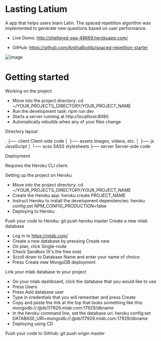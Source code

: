 # Lasting Latium

A app that helps users learn Latin. 
The spaced repetition algorithm was implemented to generate new questions based on user performance.

 - Live Demo: http://sheltered-sea-48669.herokuapp.com/
 
 - GitHub: https://github.com/AnithaBoddu/spaced-repetition-starter


![image](https://cloud.githubusercontent.com/assets/23091119/25097644/3d3b928e-235a-11e7-93af-6a71c72d3a90.png)



# Getting started

 Working on the project

- Move into the project directory: cd ~/YOUR_PROJECTS_DIRECTORY/YOUR_PROJECT_NAME
- Run the development task: npm run dev
- Starts a server running at http://localhost:8080
- Automatically rebuilds when any of your files change

Directory layout

.
├── client      Client-side code
│   ├── assets  Images, videos, etc.
│   ├── js      JavaScript
│   └── scss    SASS stylesheets
├── server      Server-side code

Deployment

Requires the Heroku CLI client.

Setting up the project on Heroku

- Move into the project directory: cd ~/YOUR_PROJECTS_DIRECTORY/YOUR_PROJECT_NAME
- Create the Heroku app: heroku create PROJECT_NAME
- Instruct Heroku to install the development dependencies: heroku config:set NPM_CONFIG_PRODUCTION=false
- Deploying to Heroku

Push your code to Heroku: git push heroku master
Create a new mlab database

- Log in to https://mlab.com/
- Create a new database by pressing Create new
- On plan, click Single-node
- Check Sandbox (It's the free one)
- Scroll down to Database Name and enter your name of choice
- Press Create new MongoDB deployment

Link your mlab database to your project

- On your mlab dashboard, click the database that you would like to use
- Press Users
- Press Add database user
- Type in credentials that you will remember and press Create
- Copy and paste the link at the top that looks something like this: mongodb://:@ds117929.mlab.com:17929/dbname
- In the heroku command line, set the database uri: heroku config:set DATABASE_URI=mongodb://:@ds117929.mlab.com:17929/dbname
- Deploying using CD

Push your code to GitHub: git push origin master
